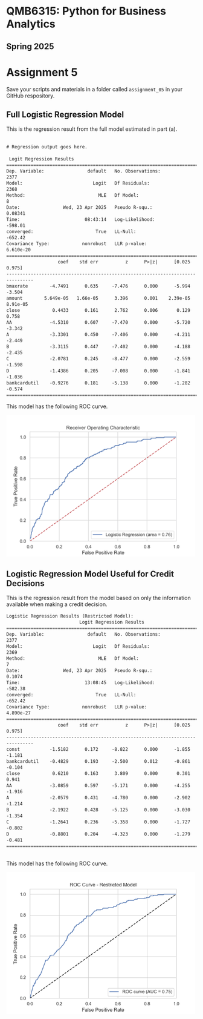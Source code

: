 # QMB6315: Python for Business Analytics
## Spring 2025

# Assignment 5

Save your scripts and materials in a folder called ```assignment_05``` in your GitHub respository.


## Full Logistic Regression Model

This is the regression result from the full model estimated in part (a).

```

# Regression output goes here.
 
 Logit Regression Results                           
==============================================================================
Dep. Variable:                default   No. Observations:                 2377
Model:                          Logit   Df Residuals:                     2368
Method:                           MLE   Df Model:                            8
Date:                Wed, 23 Apr 2025   Pseudo R-squ.:                 0.08341
Time:                        08:43:14   Log-Likelihood:                -598.01
converged:                       True   LL-Null:                       -652.42
Covariance Type:            nonrobust   LLR p-value:                 6.610e-20
================================================================================
                   coef    std err          z      P>|z|      [0.025      0.975]
--------------------------------------------------------------------------------
bmaxrate        -4.7491      0.635     -7.476      0.000      -5.994      -3.504
amount        5.649e-05   1.66e-05      3.396      0.001    2.39e-05    8.91e-05
close            0.4433      0.161      2.762      0.006       0.129       0.758
AA              -4.5310      0.607     -7.470      0.000      -5.720      -3.342
A               -3.3301      0.450     -7.406      0.000      -4.211      -2.449
B               -3.3115      0.447     -7.402      0.000      -4.188      -2.435
C               -2.0781      0.245     -8.477      0.000      -2.559      -1.598
D               -1.4386      0.205     -7.008      0.000      -1.841      -1.036
bankcardutil    -0.9276      0.181     -5.138      0.000      -1.282      -0.574
================================================================================
```

This model has the following ROC curve.


<img src="Logit_ROC_full.png" width="500"/>





## Logistic Regression Model Useful for Credit Decisions

This is the regression result from the model based on only the information 
available when making a credit decision.

```
Logistic Regression Results (Restricted Model):
                           Logit Regression Results                           
==============================================================================
Dep. Variable:                default   No. Observations:                 2377
Model:                          Logit   Df Residuals:                     2369
Method:                           MLE   Df Model:                            7
Date:                Wed, 23 Apr 2025   Pseudo R-squ.:                  0.1074
Time:                        13:08:45   Log-Likelihood:                -582.38
converged:                       True   LL-Null:                       -652.42
Covariance Type:            nonrobust   LLR p-value:                 4.890e-27
================================================================================
                   coef    std err          z      P>|z|      [0.025      0.975]
--------------------------------------------------------------------------------
const           -1.5182      0.172     -8.822      0.000      -1.855      -1.181
bankcardutil    -0.4829      0.193     -2.500      0.012      -0.861      -0.104
close            0.6210      0.163      3.809      0.000       0.301       0.941
AA              -3.0859      0.597     -5.171      0.000      -4.255      -1.916
A               -2.0579      0.431     -4.780      0.000      -2.902      -1.214
B               -2.1922      0.428     -5.125      0.000      -3.030      -1.354
C               -1.2641      0.236     -5.358      0.000      -1.727      -0.802
D               -0.8801      0.204     -4.323      0.000      -1.279      -0.481
================================================================================


```

This model has the following ROC curve.


<img src="Logit_ROC_decision.png" width="500"/>

